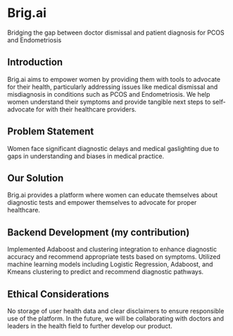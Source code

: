# **Brig.ai**
Bridging the gap between doctor dismissal and patient diagnosis for PCOS and Endometriosis

## Introduction

Brig.ai aims to empower women by providing them with tools to advocate for their health, particularly addressing issues like medical dismissal and misdiagnosis in conditions such as PCOS and Endometriosis. We help women understand their symptoms and provide tangible next steps to self-advocate for with their healthcare providers.

## Problem Statement

Women face significant diagnostic delays and medical gaslighting due to gaps in understanding and biases in medical practice.

## Our Solution

Brig.ai provides a platform where women can educate themselves about diagnostic tests and empower themselves to advocate for proper healthcare.

## Backend Development (my contribution)

Implemented Adaboost and clustering integration to enhance diagnostic accuracy and recommend appropriate tests based on symptoms. Utilized machine learning models including Logistic Regression, Adaboost, and Kmeans clustering to predict and recommend diagnostic pathways.

## Ethical Considerations

No storage of user health data and clear disclaimers to ensure responsible use of the platform. In the future, we will be collaborating with doctors and leaders in the health field to further develop our product.
